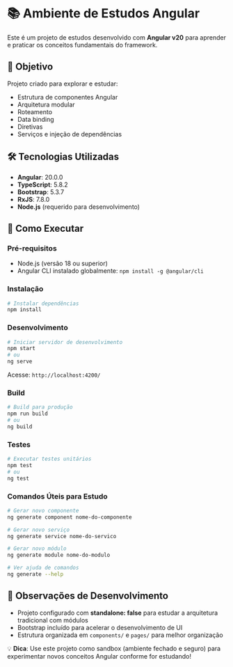 # 📚 Ambiente de Estudos Angular

Este é um projeto de estudos desenvolvido com **Angular v20** para aprender e praticar os conceitos fundamentais do framework.

## 🎯 Objetivo

Projeto criado para explorar e estudar:
- Estrutura de componentes Angular
- Arquitetura modular
- Roteamento
- Data binding
- Diretivas
- Serviços e injeção de dependências

## 🛠️ Tecnologias Utilizadas

- **Angular**: 20.0.0
- **TypeScript**: 5.8.2
- **Bootstrap**: 5.3.7
- **RxJS**: 7.8.0
- **Node.js** (requerido para desenvolvimento)

## 🚀 Como Executar

### Pré-requisitos
- Node.js (versão 18 ou superior)
- Angular CLI instalado globalmente: `npm install -g @angular/cli`

### Instalação
```bash
# Instalar dependências
npm install
```

### Desenvolvimento
```bash
# Iniciar servidor de desenvolvimento
npm start
# ou
ng serve
```

Acesse: `http://localhost:4200/`

### Build
```bash
# Build para produção
npm run build
# ou
ng build
```

### Testes
```bash
# Executar testes unitários
npm test
# ou
ng test
```


### Comandos Úteis para Estudo
```bash
# Gerar novo componente
ng generate component nome-do-componente

# Gerar novo serviço
ng generate service nome-do-servico

# Gerar novo módulo
ng generate module nome-do-modulo

# Ver ajuda de comandos
ng generate --help
```

## 📝 Observações de Desenvolvimento

- Projeto configurado com **standalone: false** para estudar a arquitetura tradicional com módulos
- Bootstrap incluído para acelerar o desenvolvimento de UI
- Estrutura organizada em `components/` e `pages/` para melhor organização


💡 **Dica**: Use este projeto como sandbox (ambiente fechado e seguro) para experimentar novos conceitos Angular conforme for estudando!
